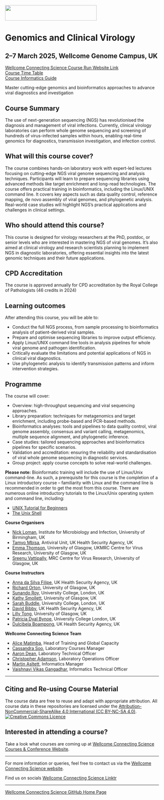 # <img src="https://coursesandconferences.wellcomeconnectingscience.org/wp-content/themes/wcc_courses_and_conferences/dist/assets/svg/logo.svg" width="300" height="50"> 

# Genomics and Clinical Virology 

## 2–7 March 2025, Wellcome Genome Campus, UK

[Wellcome Connecting Science Course Run Website Link](https://coursesandconferences.wellcomeconnectingscience.org/event/genomics-and-clinical-virology-20250302/) <br /> 
[Course Time Table](#) <br /> 
[Course Informatics Guide](#)

Master cutting-edge genomics and bioinformatics approaches to advance viral diagnostics and investigation

## Course Summary

The use of next-generation sequencing (NGS) has revolutionised the diagnosis and management of viral infections. Currently, clinical virology laboratories can perform whole genome sequencing and screening of hundreds of virus-infected samples within hours, enabling real-time genomics for diagnostics, transmission investigation, and infection control.

## What will this course cover?

The course combines hands-on laboratory work with expert-led lectures focusing on cutting-edge NGS viral genome sequencing and analysis techniques. Participants will learn to prepare sequencing libraries using advanced methods like target enrichment and long-read technologies. The course offers practical training in bioinformatics, including the Linux/UNIX command line. It covers key aspects such as data quality control, reference mapping, de novo assembly of viral genomes, and phylogenetic analysis. Real-world case studies will highlight NGS’s practical applications and challenges in clinical settings.

## Who should attend this course?

This course is designed for virology researchers at the PhD, postdoc, or senior levels who are interested in mastering NGS of viral genomes. It’s also aimed at clinical virology and research scientists planning to implement NGS in diagnostic laboratories, offering essential insights into the latest genomic techniques and their future applications.

## CPD Accreditation
The course is approved annually for CPD accreditation by the Royal College of Pathologists (46 credits in 2024)

## Learning outcomes

After attending this course, you will be able to:

- Conduct the full NGS process, from sample processing to bioinformatics analysis of patient-derived viral samples.
- Prepare and optimise sequencing libraries to improve output efficiency.
- Apply Linux/UNIX command line tools in analysis pipelines for whole viral genome and pathogen identification.
- Critically evaluate the limitations and potential applications of NGS in clinical viral diagnostics.
- Use phylogenetic analysis to identify transmission patterns and inform intervention strategies.

## Programme

The course will cover:

- Overview: high-throughput sequencing and viral sequencing approaches.
- Library preparation: techniques for metagenomics and target enrichment, including probe-based and PCR-based methods.
- Bioinformatics analyses: tools and pipelines to data quality control, viral genome assembly, consensus and variant calling, metagenomics, multiple sequence alignment, and phylogenetic inference.
- Case studies: tailored sequencing approaches and bioinformatics pipelines for specific scenarios.
- Validation and accreditation: ensuring the reliability and standardisation of viral whole genome sequencing in diagnostic services.
- Group project: apply course concepts to solve real-world challenges.

**Please note:** Bioinformatic training will include the use of Linux/Unix command-line. As such, a prerequisite for this course is the completion of a Linux introductory course – familiarity with Linux and the command line is recommended in order to get the most from this course. There are numerous online introductory tutorials to the Linux/Unix operating system and command line, including:

- [UNIX Tutorial for Beginners](http://www.ee.surrey.ac.uk/Teaching/Unix)
- [The Unix Shell](http://swcarpentry.github.io/shell-novice/)

**Course Organisers**      

- [Nick Loman](https://www.birmingham.ac.uk/staff/profiles/biosciences/loman-nick.aspx), Institute for Microbiology and Infection, University of Birmingham, UK
- [Tamyo Mbisa](https://bbsti.hpru.nihr.ac.uk/our-team/dr-tamyo-mbisa), Antiviral Unit, UK Health Security Agency, UK
- [Emma Thomson](https://www.gla.ac.uk/schools/infectionimmunity/staff/emmathomson/), University of Glasgow, UKMRC Centre for Virus Research, University of Glasgow, UK
- [Sreenu Vattipally](https://www.gla.ac.uk/schools/infectionimmunity/staff/sreenuvattipally/),  MRC Centre for Virus Research, University of Glasgow, UK

**Course Instructors**    

- [Anna da Silva Filipe](https://www.gla.ac.uk/schools/infectionimmunity/staff/anadasilvafilipe/), UK Health Security Agency, UK
- [Richard Orton](https://www.gla.ac.uk/schools/infectionimmunity/staff/richardorton/), University of Glasgow, UK
- [Sunando Roy](), University College, London, UK
- [Kathy Smollett](), University of Glasgow, UK
- [Sarah Buddle](), University College, London, UK
- [David Bibby](), UK Health Security Agency, UK
- [Lilly Tong](), University of Glasgow, UK
- [Patricia Dyal Bynoe](), University College London, UK
- [Dulcibela Boampong](), UK Health Security Agency, UK

**Wellcome Connecting Science Team**

- [Alice Matimba](https://uk.linkedin.com/in/alice-matimba-8805177), Head of Training and Global Capacity
- [Cassandra Soo](https://uk.linkedin.com/in/cassandra-claire-soo-b3783277/ms?trk=people-guest_people_search-card), Laboratory Courses Manager
- [Aaron Dean](https://uk.linkedin.com/in/aaron-dean-5b5a21163), Laboratory Technical Officer
- [Christopher Adamson](https://www.wellcomeconnectingscience.org/person/adamson-chris/), Laboratory Operations Officer
- [Martin Asltett](https://coursesandconferences.wellcomeconnectingscience.org/about-us/the-team/), Informatics Manager
- [Vaishnavi Vikas Gangadhar](https://www.wellcomeconnectingscience.org/person/gangadhar-vaishnavi/), Informatics Technical Officer

******

## Citing and Re-using Course Material

The course data are free to reuse and adapt with appropriate attribution. All course data in these repositories are licensed under the <a rel="license" href="https://creativecommons.org/licenses/by-nc-sa/4.0/">Attribution-NonCommercial-ShareAlike 4.0 International (CC BY-NC-SA 4.0)</a>. <a rel="license" href="http://creativecommons.org/licenses/by/4.0/"><img alt="Creative Commons Licence" style="border-width:0" src="https://i.creativecommons.org/l/by-nc-sa/4.0/88x31.png" /></a><br /> 

## Interested in attending a course?

Take a look what courses are coming up at [Wellcome Connecting Science Courses & Conference Website](https://coursesandconferences.wellcomeconnectingscience.org/our-events/).

---

For more information or queries, feel free to contact us via the [Wellcome Connecting Science website](https://coursesandconferences.wellcomeconnectingscience.org).<br /> 


Find us on socials [Wellcome Connecting Science Linktr](https://linktr.ee/eventswcs)

---

[Wellcome Connecting Science GitHub Home Page](https://github.com/WCSCourses) <br /> 
